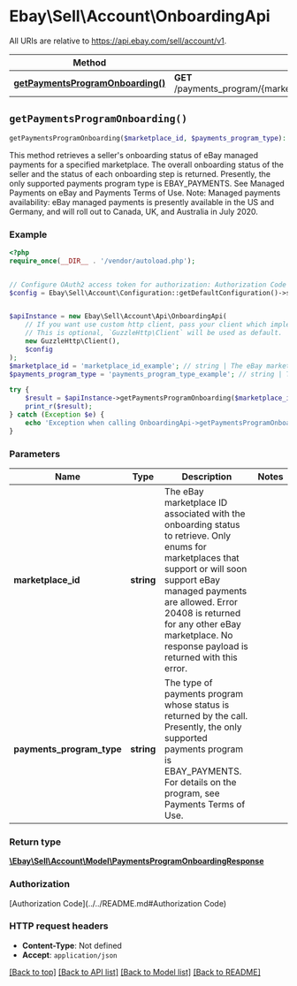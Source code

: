 # Ebay\Sell\Account\OnboardingApi

All URIs are relative to https://api.ebay.com/sell/account/v1.

Method | HTTP request | Description
------------- | ------------- | -------------
[**getPaymentsProgramOnboarding()**](OnboardingApi.md#getPaymentsProgramOnboarding) | **GET** /payments_program/{marketplace_id}/{payments_program_type}/onboarding | 


## `getPaymentsProgramOnboarding()`

```php
getPaymentsProgramOnboarding($marketplace_id, $payments_program_type): \Ebay\Sell\Account\Model\PaymentsProgramOnboardingResponse
```



This method retrieves a seller's onboarding status of eBay managed payments for a specified marketplace. The overall onboarding status of the seller and the status of each onboarding step is returned. Presently, the only supported payments program type is EBAY_PAYMENTS. See Managed Payments on eBay and Payments Terms of Use. Note: Managed payments availability: eBay managed payments is presently available in the US and Germany, and will roll out to Canada, UK, and Australia in July 2020.

### Example

```php
<?php
require_once(__DIR__ . '/vendor/autoload.php');


// Configure OAuth2 access token for authorization: Authorization Code
$config = Ebay\Sell\Account\Configuration::getDefaultConfiguration()->setAccessToken('YOUR_ACCESS_TOKEN');


$apiInstance = new Ebay\Sell\Account\Api\OnboardingApi(
    // If you want use custom http client, pass your client which implements `GuzzleHttp\ClientInterface`.
    // This is optional, `GuzzleHttp\Client` will be used as default.
    new GuzzleHttp\Client(),
    $config
);
$marketplace_id = 'marketplace_id_example'; // string | The eBay marketplace ID associated with the onboarding status to retrieve. Only enums for marketplaces that support or will soon support eBay managed payments are allowed. Error 20408 is returned for any other eBay marketplace. No response payload is returned with this error.
$payments_program_type = 'payments_program_type_example'; // string | The type of payments program whose status is returned by the call. Presently, the only supported payments program is EBAY_PAYMENTS. For details on the program, see Payments Terms of Use.

try {
    $result = $apiInstance->getPaymentsProgramOnboarding($marketplace_id, $payments_program_type);
    print_r($result);
} catch (Exception $e) {
    echo 'Exception when calling OnboardingApi->getPaymentsProgramOnboarding: ', $e->getMessage(), PHP_EOL;
}
```

### Parameters

Name | Type | Description  | Notes
------------- | ------------- | ------------- | -------------
 **marketplace_id** | **string**| The eBay marketplace ID associated with the onboarding status to retrieve. Only enums for marketplaces that support or will soon support eBay managed payments are allowed. Error 20408 is returned for any other eBay marketplace. No response payload is returned with this error. |
 **payments_program_type** | **string**| The type of payments program whose status is returned by the call. Presently, the only supported payments program is EBAY_PAYMENTS. For details on the program, see Payments Terms of Use. |

### Return type

[**\Ebay\Sell\Account\Model\PaymentsProgramOnboardingResponse**](../Model/PaymentsProgramOnboardingResponse.md)

### Authorization

[Authorization Code](../../README.md#Authorization Code)

### HTTP request headers

- **Content-Type**: Not defined
- **Accept**: `application/json`

[[Back to top]](#) [[Back to API list]](../../README.md#endpoints)
[[Back to Model list]](../../README.md#models)
[[Back to README]](../../README.md)
